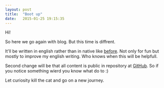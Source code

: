 ```yaml
---
layout: post
title:  "Boot up"
date:   2015-01-25 19:15:35
---
```

Hi!

So here we go again with blog. But this time is diffrent.

It'll be written in english rather than in native like [before][old-blog]. Not only for fun but mostly to improve my english writing. Who knows when this will be helpfull.

Second change will be that all content is public in repository at [GitHub][github]. So if you notice something wierd you know what do to :)

Let curiosity kill the cat and go on a new journey.

[github]: https://github.com/vircung/vircung.github.io
[old-blog]: https://nawypasie.wordpress.com/